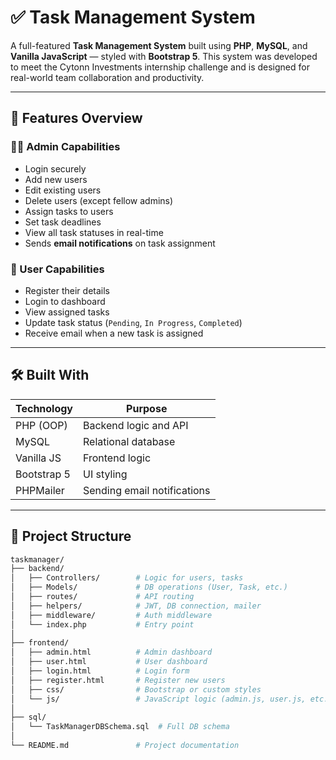 # ✅ Task Management System

A full-featured **Task Management System** built using **PHP**, **MySQL**, and **Vanilla JavaScript** — styled with **Bootstrap 5**. This system was developed to meet the Cytonn Investments internship challenge and is designed for real-world team collaboration and productivity.

---

## 🚀 Features Overview

### 👩‍💼 Admin Capabilities
-  Login securely
-  Add new users
-  Edit existing users
-  Delete users (except fellow admins)
-  Assign tasks to users
-  Set task deadlines
-  View all task statuses in real-time
-  Sends **email notifications** on task assignment

### 👤 User Capabilities
-  Register their details
-  Login to dashboard
-  View assigned tasks
-  Update task status (`Pending`, `In Progress`, `Completed`)
-  Receive email when a new task is assigned

---

## 🛠️ Built With

| Technology   | Purpose                             |
|--------------|-------------------------------------|
| PHP (OOP)    | Backend logic and API                 |
| MySQL        | Relational database                 |
| Vanilla JS   | Frontend logic                      |
| Bootstrap 5  | UI styling                          |
| PHPMailer    | Sending email notifications         |

---

## 📁 Project Structure

```bash
taskmanager/
├── backend/
│   ├── Controllers/        # Logic for users, tasks
│   ├── Models/             # DB operations (User, Task, etc.)
│   ├── routes/             # API routing
│   ├── helpers/            # JWT, DB connection, mailer
│   ├── middleware/         # Auth middleware
│   └── index.php           # Entry point
│
├── frontend/
│   ├── admin.html          # Admin dashboard
│   ├── user.html           # User dashboard
│   ├── login.html          # Login form
│   ├── register.html       # Register new users
│   ├── css/                # Bootstrap or custom styles
│   └── js/                 # JavaScript logic (admin.js, user.js, etc.)
│
├── sql/
│   └── TaskManagerDBSchema.sql  # Full DB schema
│
└── README.md               # Project documentation
